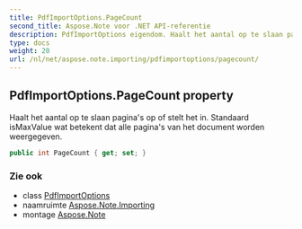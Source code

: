 ```yaml
---
title: PdfImportOptions.PageCount
second_title: Aspose.Note voor .NET API-referentie
description: PdfImportOptions eigendom. Haalt het aantal op te slaan paginas op of stelt het in. Standaard isMaxValue wat betekent dat alle paginas van het document worden weergegeven.
type: docs
weight: 20
url: /nl/net/aspose.note.importing/pdfimportoptions/pagecount/
---
```

## PdfImportOptions.PageCount property

Haalt het aantal op te slaan pagina's op of stelt het in. Standaard isMaxValue wat betekent dat alle pagina's van het document worden weergegeven.

```csharp
public int PageCount { get; set; }
```

### Zie ook

* class [PdfImportOptions](../)
* naamruimte [Aspose.Note.Importing](../../pdfimportoptions/)
* montage [Aspose.Note](../../../)


